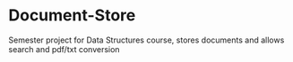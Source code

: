 # Document-Store
Semester project for Data Structures course, stores documents and allows search and pdf/txt conversion
